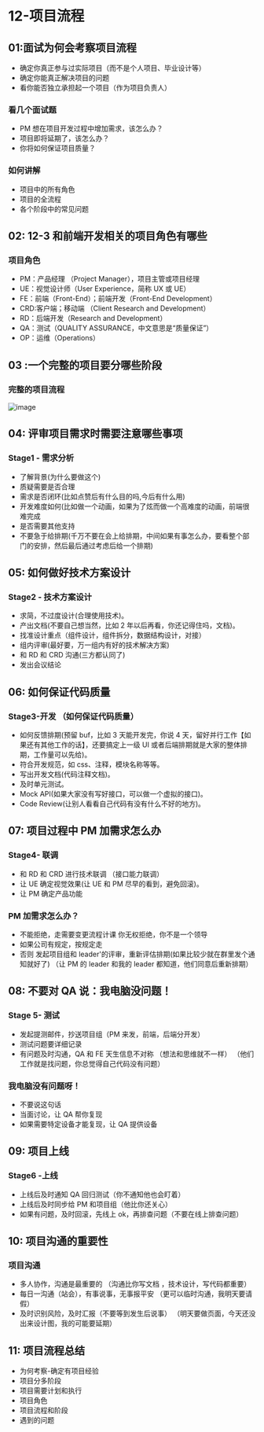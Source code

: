 # 12-项目流程

## 01:面试为何会考察项目流程

- 确定你真正参与过实际项目（而不是个人项目、毕业设计等）
- 确定你能真正解决项目的问题
- 看你能否独立承担起一个项目（作为项目负责人）

### 看几个面试题

- PM 想在项目开发过程中增加需求，该怎么办？
- 项目即将延期了，该怎么办？
- 你将如何保证项目质量？

### 如何讲解

- 项目中的所有角色
- 项目的全流程
- 各个阶段中的常见问题

## 02: 12-3 和前端开发相关的项目角色有哪些

### 项目角色

- PM：产品经理 （Project Manager），项目主管或项目经理
- UE：视觉设计师（User Experience，简称 UX 或 UE）
- FE：前端（Front-End）；前端开发（Front-End Development）
- CRD:客户端；移动端 （Client Research and Development）
- RD：后端开发（Research and Development）
- QA：测试（QUALITY ASSURANCE，中文意思是“质量保证”）
- OP：运维（Operations）

## 03 :一个完整的项目要分哪些阶段

### 完整的项目流程

![image](https://upload-images.jianshu.io/upload_images/15480045-4381736dbb187f3b.png?imageMogr2/auto-orient/strip|imageView2/2/w/959)

## 04: 评审项目需求时需要注意哪些事项

### Stage1 - 需求分析

- 了解背景(为什么要做这个)
- 质疑需要是否合理
- 需求是否闭环(比如点赞后有什么目的吗,今后有什么用)
- 开发难度如何(比如做一个动画，如果为了炫而做一个高难度的动画，前端很难完成
- 是否需要其他支持
- 不要急于给排期(千万不要在会上给排期，中间如果有事怎么办，要看整个部门的安排，然后最后通过考虑后给一个排期)

## 05: 如何做好技术方案设计

### Stage2 - 技术方案设计

- 求简，不过度设计(合理使用技术)。
- 产出文档(不要自己想当然，比如 2 年以后再看，你还记得住吗，文档)。
- 找准设计重点（组件设计，组件拆分，数据结构设计，对接）
- 组内评审(最好要，万一组内有好的技术解决方案)
- 和 RD 和 CRD 沟通(三方都认同了)
- 发出会议结论

## 06: 如何保证代码质量

### Stage3-开发 （如何保证代码质量）

- 如何反馈排期(预留 buf，比如 3 天能开发完，你说 4 天，留好并行工作【如果还有其他工作的话】，还要搞定上一级 UI 或者后端排期就是大家的整体排期，工作量可以先给)。
- 符合开发规范，如 css、注释，模块名称等等。
- 写出开发文档(代码注释文档)。
- 及时单元测试。
- Mock API(如果大家没有写好接口，可以做一个虚拟的接口)。
- Code Review(让别人看看自己代码有没有什么不好的地方)。

## 07: 项目过程中 PM 加需求怎么办

### Stage4- 联调

- 和 RD 和 CRD 进行技术联调 （接口能力联调）
- 让 UE 确定视觉效果(让 UE 和 PM 尽早的看到，避免回滚)。
- 让 PM 确定产品功能

### PM 加需求怎么办？

- 不能拒绝，走需要变更流程计课 你无权拒绝，你不是一个领导
- 如果公司有规定，按规定走
- 否则 发起项目组和 leader'的评审，重新评估排期(如果比较少就在群里发个通知就好了)
  （让 PM 的 leader 和我的 leader 都知道，他们同意后重新排期）

## 08: 不要对 QA 说：我电脑没问题！

### Stage 5- 测试

- 发起提测邮件，抄送项目组（PM 来发，前端，后端分开发）
- 测试问题要详细记录
- 有问题及时沟通，QA 和 FE 天生信息不对称 （想法和思维就不一样）
  （他们工作就是找问题，你总觉得自己代码没有问题）

### 我电脑没有问题呀！

- 不要说这句话
- 当面讨论，让 QA 帮你复现
- 如果需要特定设备才能复现，让 QA 提供设备

## 09: 项目上线

### Stage6 -上线

- 上线后及时通知 QA 回归测试（你不通知他也会盯着）
- 上线后及时同步给 PM 和项目组（他比你还关心）
- 如果有问题，及时回滚，先线上 ok，再排查问题（不要在线上排查问题）

## 10: 项目沟通的重要性

### 项目沟通

- 多人协作，沟通是最重要的
  （沟通比你写文档 ，技术设计，写代码都重要）
- 每日一沟通（站会），有事说事，无事报平安
  （更可以临时沟通，我明天要请假）
- 及时识别风险，及时汇报（不要等到发生后说事）
  （明天要做页面，今天还没出来设计图，我的可能要延期）

## 11: 项目流程总结

- 为何考察-确定有项目经验
- 项目分多阶段
- 项目需要计划和执行
- 项目角色
- 项目流程和阶段
- 遇到的问题

